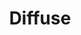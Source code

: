 ---
codehost: https://github.com/https://github.com/icidasset/diffuse
logohandle: diffusesh
sort: diffuse
title: Diffuse
website: https://diffuse.sh/
---